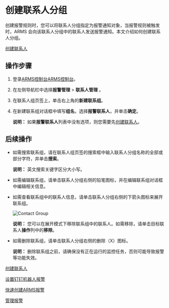 # 创建联系人分组

创建报警规则时，您可以将联系人分组指定为报警通知对象，当报警规则被触发时，ARMS 会向该联系人分组中的联系人发送报警通知。本文介绍如何创建联系人分组。

[创建联系人](/intl.zh-CN/大盘和报警/创建联系人.md)

## 操作步骤

1.  登录[ARMS控制台](https://arms.console.aliyun.com/#/home)[ARMS控制台](https://arms-ap-southeast-1.console.aliyun.com/#/home)。

2.  在左侧导航栏中选择**报警管理** \> **联系人管理** 。

3.  在联系人组页签上，单击右上角的**新建联系组**。

4.  在新建联系组对话框中填写**组名**，选择**报警联系人**，并单击**确定**。

    **说明：** 如果**报警联系人**列表中没有选项，则您需要先[创建联系人](/intl.zh-CN/大盘和报警/创建联系人.md)。


## 后续操作

-   如需搜索联系组，请在联系人组页签的搜索框中输入联系人分组名称的全部或部分字符，并单击**搜索**。

    **说明：** 英文搜索关键字区分大小写。

-   如需编辑联系组，请单击联系人分组右侧的铅笔图标，并在编辑联系组对话框中编辑相关信息。
-   如需查看联系组中的联系人信息，请单击联系人分组右侧的下箭头图标来展开联系组。

    ![Contact Group](../images/p43297.png "查看联系组中的联系人信息")

    **说明：** 您可以在展开模式下移除联系组中的联系人。如需移除，请单击目标联系人**操作**列中的**移除**。

-   如需删除联系组，请单击联系人分组右侧的删除（X）图标。

    **说明：** 删除联系组之前，请确保没有正在运行的监控任务，否则可能导致报警等功能失效。


[创建联系人](/intl.zh-CN/大盘和报警/创建联系人.md)

[设置钉钉机器人报警](/intl.zh-CN/大盘和报警/设置钉钉机器人报警.md)

[快速创建ARMS报警](/intl.zh-CN/快速入门/快速创建ARMS报警.md)

[管理报警](/intl.zh-CN/大盘和报警/管理报警.md)

